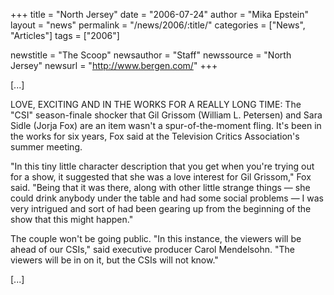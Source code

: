 +++
title = "North Jersey"
date = "2006-07-24"
author = "Mika Epstein"
layout = "news"
permalink = "/news/2006/:title/"
categories = ["News", "Articles"]
tags = ["2006"]

newstitle = "The Scoop"
newsauthor = "Staff"
newssource = "North Jersey"
newsurl = "http://www.bergen.com/"
+++

[...]

LOVE, EXCITING AND IN THE WORKS FOR A REALLY LONG TIME: The "CSI" season-finale shocker that Gil Grissom (William L. Petersen) and Sara Sidle (Jorja Fox) are an item wasn't a spur-of-the-moment fling. It's been in the works for six years, Fox said at the Television Critics Association's summer meeting.

"In this tiny little character description that you get when you're trying out for a show, it suggested that she was a love interest for Gil Grissom," Fox said. "Being that it was there, along with other little strange things &#8212; she could drink anybody under the table and had some social problems &#8212; I was very intrigued and sort of had been gearing up from the beginning of the show that this might happen."

The couple won't be going public. "In this instance, the viewers will be ahead of our CSIs," said executive producer Carol Mendelsohn. "The viewers will be in on it, but the CSIs will not know."

[...]

